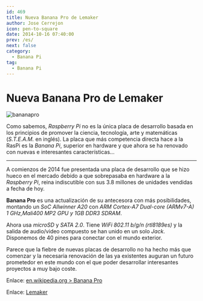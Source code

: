 ```yaml
---
id: 469
title: Nueva Banana Pro de Lemaker
author: Jose Cerrejon
icon: pen-to-square
date: 2014-10-16 07:40:00
prev: /es/
next: false
category:
  - Banana Pi
tag:
  - Banana Pi
---
```


# Nueva Banana Pro de Lemaker


![bananapro](/images/2014/10/bananapro.png)

Como sabemos, *Raspberry Pi* no es la única placa de desarrollo basada en los principios de promover la ciencia, tecnología, arte y matemáticas (*S.T.E.A.M.* en inglés). La placa que más competencia directa hace a la RasPi es la *Banana Pi*, superior en hardware y que ahora se ha renovado con nuevas e interesantes características...

- - -
A comienzos de 2014 fue presentada una placa de desarrollo que se hizo hueco en el mercado debido a que sobrepasaba en hardware a la *Raspberry Pi*, reina indiscutible con sus 3.8 millones de unidades vendidas a fecha de hoy. 

**Banana Pro** es una actualización de su antecesora con más posibilidades, montando un *SoC Allwinner A20* con *ARM Cortex-A7 Dual-core (ARMv7-A) 1 GHz,Mali400 MP2 GPU y 1GB DDR3 SDRAM*.

Ahora usa *microSD* y *SATA 2.0*. Tiene *WiFi 802.11 b/g/n (rtl8189es)* y la salida de audio/video compuesto se han unido en un solo *Jack*. Disponemos de 40 pines para conectar con el mundo exterior.

Parece que la fiebre de nuevas placas de desarrollo no ha hecho más que comenzar y la necesaria renovación de las ya existentes auguran un futuro prometedor en este mundo con el que poder desarrollar interesantes proyectos a muy bajo coste.

Enlace: [en.wikipedia.org > Banana Pro](http://en.wikipedia.org/wiki/Banana_Pro)

Enlace: [Lemaker](http://lemaker.org/)